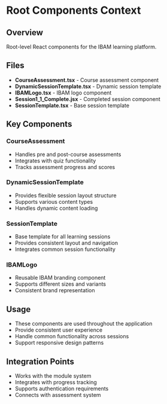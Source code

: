 # Root Components Context

## Overview
Root-level React components for the IBAM learning platform.

## Files
- **CourseAssessment.tsx** - Course assessment component
- **DynamicSessionTemplate.tsx** - Dynamic session template
- **IBAMLogo.tsx** - IBAM logo component
- **Session1_1_Complete.jsx** - Completed session component
- **SessionTemplate.tsx** - Base session template

## Key Components

### CourseAssessment
- Handles pre and post-course assessments
- Integrates with quiz functionality
- Tracks assessment progress and scores

### DynamicSessionTemplate
- Provides flexible session layout structure
- Supports various content types
- Handles dynamic content loading

### SessionTemplate
- Base template for all learning sessions
- Provides consistent layout and navigation
- Integrates common session functionality

### IBAMLogo
- Reusable IBAM branding component
- Supports different sizes and variants
- Consistent brand representation

## Usage
- These components are used throughout the application
- Provide consistent user experience
- Handle common functionality across sessions
- Support responsive design patterns

## Integration Points
- Works with the module system
- Integrates with progress tracking
- Supports authentication requirements
- Connects with assessment system